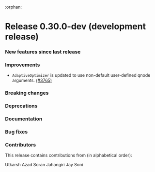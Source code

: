 :orphan:

# Release 0.30.0-dev (development release)

<h3>New features since last release</h3>

<h3>Improvements</h3>

* `AdaptiveOptimizer` is updated to use non-default user-defined qnode arguments.
  [(#3765)](https://github.com/PennyLaneAI/pennylane/pull/3765)

<h3>Breaking changes</h3>

<h3>Deprecations</h3>

<h3>Documentation</h3>

<h3>Bug fixes</h3>

<h3>Contributors</h3>

This release contains contributions from (in alphabetical order):

Utkarsh Azad
Soran Jahangiri
Jay Soni
